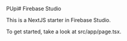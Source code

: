 PUpi# Firebase Studio

This is a NextJS starter in Firebase Studio.

To get started, take a look at src/app/page.tsx.
